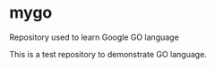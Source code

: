 # mygo
Repository used to learn Google GO language

This is a test repository to demonstrate GO language.
